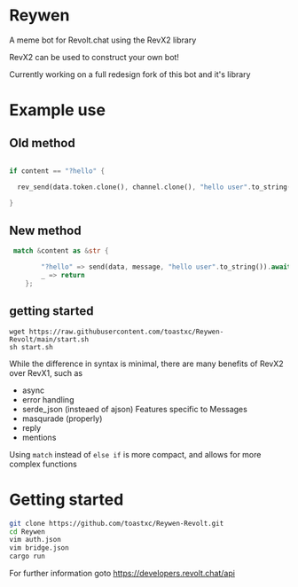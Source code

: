 # Reywen 
A meme bot for Revolt.chat using the RevX2 library

RevX2 can be used to construct your own bot!

Currently working on a full redesign fork of this bot and it's library

# Example use

## Old method

```rust

if content == "?hello" {

  rev_send(data.token.clone(), channel.clone(), "hello user".to_string());

}
```
## New method
```rust
 match &content as &str {

        "?hello" => send(data, message, "hello user".to_string()).await,
        _ => return
    };

```
## getting started
```shell
wget https://raw.githubusercontent.com/toastxc/Reywen-Revolt/main/start.sh 
sh start.sh
```

While the difference in syntax is minimal, there are many benefits of RevX2 over RevX1, such as
- async
- error handling
- serde_json (insteaed of ajson)
Features specific to Messages
- masqurade (properly)
- reply
- mentions

Using `match` instead of `else if` is more compact, and allows for more complex functions

# Getting started
```bash
git clone https://github.com/toastxc/Reywen-Revolt.git
cd Reywen
vim auth.json 
vim bridge.json 
cargo run
```


For further information goto 
https://developers.revolt.chat/api
